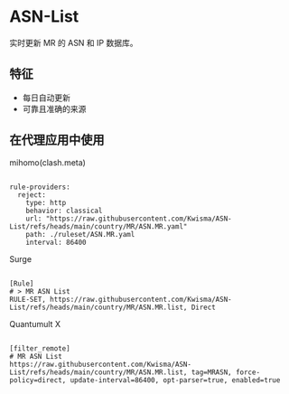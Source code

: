 
# ASN-List

实时更新 MR 的 ASN 和 IP 数据库。

## 特征

- 每日自动更新
- 可靠且准确的来源

## 在代理应用中使用

mihomo(clash.meta)

<pre><code class="language-javascript">
rule-providers:
  reject:
    type: http
    behavior: classical
    url: "https://raw.githubusercontent.com/Kwisma/ASN-List/refs/heads/main/country/MR/ASN.MR.yaml"
    path: ./ruleset/ASN.MR.yaml
    interval: 86400
</code></pre>

Surge

<pre><code class="language-javascript">
[Rule]
# > MR ASN List
RULE-SET, https://raw.githubusercontent.com/Kwisma/ASN-List/refs/heads/main/country/MR/ASN.MR.list, Direct
</code></pre>

Quantumult X

<pre><code class="language-javascript">
[filter_remote]
# MR ASN List
https://raw.githubusercontent.com/Kwisma/ASN-List/refs/heads/main/country/MR/ASN.MR.list, tag=MRASN, force-policy=direct, update-interval=86400, opt-parser=true, enabled=true
</code></pre>
